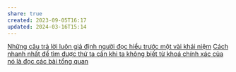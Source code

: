 ```yaml
---
share: true
created: 2023-09-05T16:17
updated: 2024-03-16T15:14
---
```

[Những câu trả lời luôn giả định người đọc hiểu trước một vài khái niệm](./M%C3%B4i%20tr%C6%B0%E1%BB%9Dng%20ngh%C4%A9,%20nh%E1%BA%ADn%20th%E1%BB%A9c%20t%C4%83ng%20c%C6%B0%E1%BB%9Dng/%C4%90%E1%BB%8Dc%20v%C3%A0%20vi%E1%BA%BFt/Nh%E1%BB%AFng%20c%C3%A2u%20tr%E1%BA%A3%20l%E1%BB%9Di%20lu%C3%B4n%20gi%E1%BA%A3%20%C4%91%E1%BB%8Bnh%20ng%C6%B0%E1%BB%9Di%20%C4%91%E1%BB%8Dc%20hi%E1%BB%83u%20tr%C6%B0%E1%BB%9Bc%20m%E1%BB%99t%20v%C3%A0i%20kh%C3%A1i%20ni%E1%BB%87m.md)
[Cách nhanh nhất để tìm được thứ ta cần khi ta không biết từ khoá chính xác của nó là đọc các bài tổng quan](./C%C3%A1ch%20nhanh%20nh%E1%BA%A5t%20%C4%91%E1%BB%83%20t%C3%ACm%20%C4%91%C6%B0%E1%BB%A3c%20th%E1%BB%A9%20ta%20c%E1%BA%A7n%20khi%20ta%20kh%C3%B4ng%20bi%E1%BA%BFt%20t%E1%BB%AB%20kho%C3%A1%20ch%C3%ADnh%20x%C3%A1c%20c%E1%BB%A7a%20n%C3%B3%20l%C3%A0%20%C4%91%E1%BB%8Dc%20c%C3%A1c%20b%C3%A0i%20t%E1%BB%95ng%20quan.md)